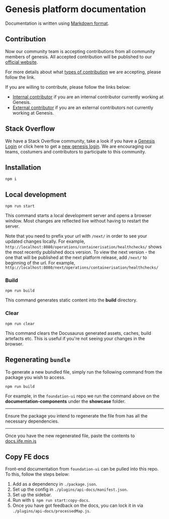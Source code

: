 # Genesis platform documentation

Documentation is written using [Markdown format](markdown-syntax.md).

## Contribution

Now our community team is accepting contributions from all community members of genesis. All accepted contribution will be published to our [official website](https://learn.genesis.global/).

For more details about what [types of contribution](./Type-of-contribution.md) we are accepting, please follow the link. 

If you are willing to contribute, please follow the links below:
- [Internal contributor](./how-to-contribute-Internal.md) if you are an internal contributor currently working at Genesis.
- [External contributor](./how-to-contribute-external.md) if you are an external contributors not currently working at Genesis.

## Stack Overflow

We have a Stack Overflow community, take a look if you have a [Genesis Login](https://stackoverflowteams.com/users/login?ssrc=channels&returnurl=%2fc%2fgenesis-global%2fquestions) or click here to get a [new genesis login](https://genesis.global/contact-us/). We are encouraging our teams, costumers and contributors to participate to this community. 

## Installation

```
npm i
```

## Local development

```
npm run start
```

This command starts a local development server and opens a browser window. Most changes are reflected live without having to restart the server.

Note that you need to prefix your url with `/next/` in order to see your updated changes locally. For example, `http://localhost:8080/operations/containerisation/healthchecks/` shows the most recently published docs version.  To view the next version - the one that will be published at the next platform release, add `/next/` to beginning of the url. For example, `http://localhost:8080/next/operations/containerisation/healthchecks/`

### Build

```
npm run build
```

This command generates static content into the **build** directory.

### Clear

```
npm run clear
```

This command clears the Docusaurus generated assets, caches, build artefacts etc. This is useful if you're not seeing your changes in the browser.

## Regenerating `bundle`

To generate a new bundled file, simply run the following command from the package you wish to access.

```
npm run build
```

For example, in the `foundation-ui` repo we run the command above on the **documentation-components** under the **showcase** folder.

***
Ensure the package you intend to regenerate the file from has all the necessary dependencies.
***

Once you have the new regenerated file, paste the contents to [docs.iife.min.js]( static/js/docs.iife.min.js)

## Copy FE docs

Front-end documentation from `foundation-ui` can be pulled into this repo. To this, follow the steps below:

1. Add as a dependency in `./package.json`.
2. Set up the config in `./plugins/api-docs/manifest.json`.
3. Set up the sidebar.
4. Run with `$ npm run start:copy-docs`.
5. Once you have got feedback on the docs, you can lock it in via `./plugins/api-docs/processedMap.js`.
